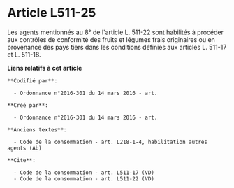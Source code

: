 # Article L511-25

Les agents mentionnés au 8° de l'article L. 511-22 sont habilités à procéder aux contrôles de conformité des fruits et
légumes frais originaires ou en provenance des pays tiers dans les conditions définies aux articles L. 511-17 et L. 511-18.

**Liens relatifs à cet article**

	**Codifié par**:

	  - Ordonnance n°2016-301 du 14 mars 2016 - art.

	**Créé par**:

	  - Ordonnance n°2016-301 du 14 mars 2016 - art.

	**Anciens textes**:

	  - Code de la consommation - art. L218-1-4, habilitation autres agents (Ab)

	**Cite**:

	  - Code de la consommation - art. L511-17 (VD)
	  - Code de la consommation - art. L511-22 (VD)
